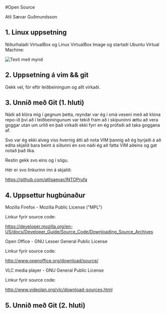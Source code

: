#Open Source

Atli Sævar Guðmundsson

## 1. Linux uppsetning

Niðurhalaði VirtualBox og Linux VirtualBox Image og startaði Ubuntu Virtual Machine:

![Texti með mynd](https://mail.google.com/mail/?ui=2&ik=dbcd561344&view=att&th=141cb401901aff54&attid=0.1&disp=safe&realattid=1449230931714899968-1&zw)

## 2. Uppsetning á vim && git

Gekk vel, fór eftir leiðbeiningum og allt virkaði.

## 3. Unnið með Git (1. hluti)

Náði að klóra mig í gegnum þetta, reyndar var ég í smá veseni með að klóna repo-ið því að í leiðbeiningunum var tekið fram að í skipuninni ættu að vera goggar utan um urlið en það virkaði ekki fyrr en ég prófaði að taka goggana af.

Svo var ég ekki alveg viss hvernig átti að nota VIM þannig að ég byrjaði á að edita skjalið bara beint á síðunni en svo náði ég að fatta VIM aðeins og gat notað það líka.

Restin gekk svo eins og í sögu.

Hér er svo linkurinn inn á skjalið:

https://github.com/atlisaevar/INTOPrufa

## 4. Uppsettur hugbúnaður

Mozilla Firefox - Mozilla Public License ("MPL")

Linkur fyrir source code:

https://developer.mozilla.org/en-US/docs/Developer_Guide/Source_Code/Downloading_Source_Archives


Open Office - GNU Lesser General Public License

Linkur fyrir source code:

http://www.openoffice.org/download/source/


VLC media player - GNU General Public License

Linkur fyrir source code:

http://www.videolan.org/vlc/download-sources.html

## 5. Unnið með Git (2. hluti)

